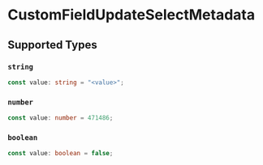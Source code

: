 # CustomFieldUpdateSelectMetadata


## Supported Types

### `string`

```typescript
const value: string = "<value>";
```

### `number`

```typescript
const value: number = 471486;
```

### `boolean`

```typescript
const value: boolean = false;
```

